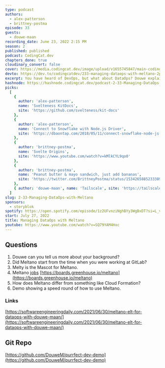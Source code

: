 ```yaml
---
type: podcast
authors:
  - alex-patterson
  - brittney-postma
episode: 33
guests:
  - douwe-maan
recording_date: June 23, 2022 2:15 PM
season: 2
published: published
podcast: CodingCat.dev
chapters_done: true
cloudinary_convert: false
cover: https://media.codingcat.dev/image/upload/v1655745847/main-codingcatdev-photo/Managing-DataOps-with-Meltano.jpg
devto: https://dev.to/codingcatdev/233-managing-dataops-with-meltano-2p48
excerpt: You have heard of DevOps, but what about DataOps? Douwe explains what this is all about and how Meltano solves hard to create data solutions for your infrastructure.
hashnode: https://hashnode.codingcat.dev/podcast-2-33-Managing-DataOps-with-Meltano
picks:
  [
    {
      author: 'alex-patterson',
      name: 'Svelteness KitDocs',
      site: 'https://github.com/svelteness/kit-docs'
    },
    {
      author: 'alex-patterson',
      name: 'Connect to Snowflake with Node.js Driver',
      site: 'https://dbaontap.com/2018/05/11/connect-snowflake-node-js-driver/'
    },
    {
      author: 'brittney-postma',
      name: 'Svelte Origins',
      site: 'https://www.youtube.com/watch?v=kMlkCYL9qo0'
    },
    {
      author: 'brittney-postma',
      name: 'Peanut butter & mayo sandwich, just add bananas',
      site: 'https://twitter.com/BrittneyPostma/status/1534265885233389569'
    },
    { author: 'douwe-maan', name: 'Tailscale', site: 'https://tailscale.com/' }
  ]
slug: 2-33-Managing-DataOps-with-Meltano
sponsors:
  - storyblok
spotify: https://open.spotify.com/episode/1z2UFvnziNghBYy3WgBxDT?si=L_v4p9bFTNCLiq8UPIo9vA
start: July 27, 2022
title: Managing DataOps with Meltano
youtube: https://www.youtube.com/watch?v=SQ79YAM4Hxc
---
```


## Questions

1. Douwe can you tell us more about your background?
2. Did Meltano start from the time when you were working at GitLab?
3. Melty is the Mascot for Meltano.
4. Meltano [jobs](https://boards.greenhouse.io/meltano) [https://boards.greenhouse.io/meltano](https://boards.greenhouse.io/meltano)
5. How does Meltano differ from something like Cloud Formation?
6. Demo showing a speed round of how to use Meltano.

### Links

[https://softwareengineeringdaily.com/2021/06/30/meltano-elt-for-dataops-with-douwe-maan/](https://softwareengineeringdaily.com/2021/06/30/meltano-elt-for-dataops-with-douwe-maan/)

## Git Repo

[https://github.com/DouweM/purrfect-dev-demo](https://github.com/DouweM/purrfect-dev-demo)
